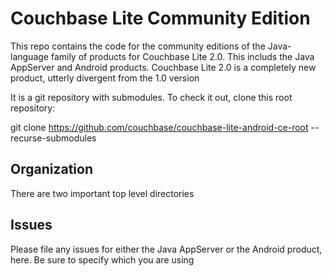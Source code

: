 
# Couchbase Lite Community Edition

This repo contains the code for the community editions of the Java-language family of products
for Couchbase Lite 2.0.  This includs the Java AppServer and Android products.
Couchbase Lite 2.0 is a completely new product, utterly divergent from the 1.0 version

It is a git repository with submodules.  To check it out, clone this root repository:

git clone https://github.com/couchbase/couchbase-lite-android-ce-root --recurse-submodules

## Organization

There are two important top level directories

## Issues

Please file any issues for either the Java AppServer or the Android product, here.  Be sure to specify which you are using



